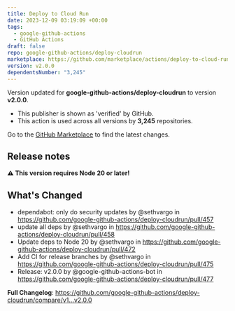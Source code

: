 ```yaml
---
title: Deploy to Cloud Run
date: 2023-12-09 03:19:09 +00:00
tags:
  - google-github-actions
  - GitHub Actions
draft: false
repo: google-github-actions/deploy-cloudrun
marketplace: https://github.com/marketplace/actions/deploy-to-cloud-run
version: v2.0.0
dependentsNumber: "3,245"
---
```



Version updated for **google-github-actions/deploy-cloudrun** to version **v2.0.0**.
- This publisher is shown as 'verified' by GitHub.
- This action is used across all versions by **3,245** repositories.

Go to the [GitHub Marketplace](https://github.com/marketplace/actions/deploy-to-cloud-run) to find the latest changes.

## Release notes

**:warning: This version requires Node 20 or later!**

## What's Changed
* dependabot: only do security updates by @sethvargo in https://github.com/google-github-actions/deploy-cloudrun/pull/457
* update all deps by @sethvargo in https://github.com/google-github-actions/deploy-cloudrun/pull/458
* Update deps to Node 20 by @sethvargo in https://github.com/google-github-actions/deploy-cloudrun/pull/472
* Add CI for release branches by @sethvargo in https://github.com/google-github-actions/deploy-cloudrun/pull/475
* Release: v2.0.0 by @google-github-actions-bot in https://github.com/google-github-actions/deploy-cloudrun/pull/477


**Full Changelog**: https://github.com/google-github-actions/deploy-cloudrun/compare/v1...v2.0.0
